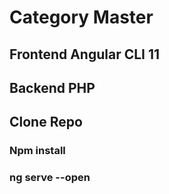 # Category Master

## Frontend Angular CLI 11

## Backend PHP

## Clone Repo

### Npm install

### ng serve --open
